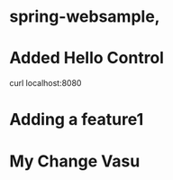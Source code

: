 # spring-websample,
# Added Hello Control

curl localhost:8080
# Adding a feature1
# My Change Vasu
